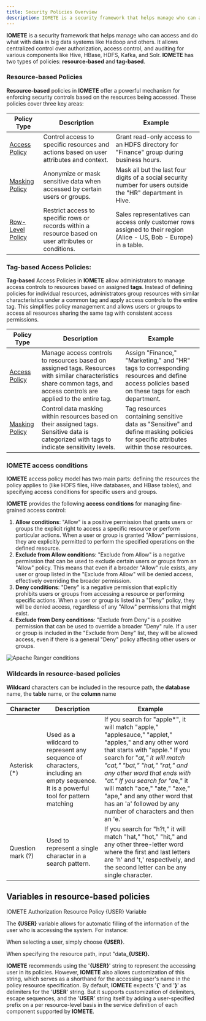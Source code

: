 ```yaml
---
title: Security Policies Overview
description: IOMETE is a security framework that helps manage who can access and do what with data in big data systems like Hadoop and others. It allows centralized control over authorization, access control, and auditing for various components like Hive, HBase, HDFS, Kafka, and Solr.
---
```


**IOMETE** is a security framework that helps manage who can access and do what with data in big data systems like Hadoop and others. It allows centralized control over authorization, access control, and auditing for various components like Hive, HBase, HDFS, Kafka, and Solr. **IOMETE** has two types of policies: **resource-based** and **tag-based**.

### **Resource-based Policies**

**Resource-based** policies in **IOMETE** offer a powerful mechanism for enforcing security controls based on the resources being accessed. These policies cover three key areas:

| Policy Type 	| Description 	| Example 	|
|---	|---	|---	|
|  [Access Policy](/docs/security/access-control) 	| Control access to specific resources and actions based on user attributes and context. 	| Grant read-only access to an HDFS directory for "Finance" group during business hours. 	|
|  [Masking Policy](/docs/security/masking)  	| Anonymize or mask sensitive data when accessed by certain users or groups. 	| Mask all but the last four digits of a social security number for users outside the "HR" department in Hive. 	|
|  [Row-Level Policy](/docs/security/row-level-filter) 	| Restrict access to specific rows or records within a resource based on user attributes or conditions. 	| Sales representatives can access only customer rows assigned to their region (Alice - US, Bob - Europe) in a table. 	|

### **Tag-based Access Policies:**

**Tag-based** Access Policies in **IOMETE** allow administrators to manage access controls to resources based on assigned **tags**. Instead of defining policies for individual resources, administrators group resources with similar characteristics under a common tag and apply access controls to the entire tag. This simplifies policy management and allows users or groups to access all resources sharing the same tag with consistent access permissions.

| Policy Type      | Description                                                                                                                                                              | Example                                                                                                                                     |
|------------------|--------------------------------------------------------------------------------------------------------------------------------------------------------------------------|---------------------------------------------------------------------------------------------------------------------------------------------|
|   [Access Policy](/docs/security/access-control)  | Manage access controls to resources based on assigned tags. Resources with similar characteristics share common tags, and access controls are applied to the entire tag. | Assign "Finance," "Marketing," and "HR" tags to corresponding resources and define access policies based on these tags for each department. |
|  [Masking Policy](/docs/security/masking)  | Control data masking within resources based on their assigned tags. Sensitive data is categorized with tags to indicate sensitivity levels.                              | Tag resources containing sensitive data as "Sensitive" and define masking policies for specific attributes within those resources.          |

### IOMETE **access conditions**

**IOMETE** access policy model has two main parts: defining the resources the policy applies to (like HDFS files, Hive databases, and HBase tables), and specifying access conditions for specific users and groups.

**IOMETE** provides the following **access conditions** for managing fine-grained access control:

1. **Allow conditions**:
"Allow" is a positive permission that grants users or groups the explicit right to access a specific resource or perform particular actions. When a user or group is granted "Allow" permissions, they are explicitly permitted to perform the specified operations on the defined resource.
2. **Exclude from Allow conditions**:
"Exclude from Allow" is a negative permission that can be used to exclude certain users or groups from an "Allow" policy. This means that even if a broader "Allow" rule exists, any user or group listed in the "Exclude from Allow" will be denied access, effectively overriding the broader permission.
3. **Deny conditions**:
"Deny" is a negative permission that explicitly prohibits users or groups from accessing a resource or performing specific actions. When a user or group is listed in a "Deny" policy, they will be denied access, regardless of any "Allow" permissions that might exist.
4. **Exclude from Deny conditions**:
"Exclude from Deny" is a positive permission that can be used to override a broader "Deny" rule. If a user or group is included in the "Exclude from Deny" list, they will be allowed access, even if there is a general "Deny" policy affecting other users or groups.

![Apache Ranger conditions](/img/security/overview/apache-ranger-conditions.png)

### Wildcards in resource-based policies

**Wildcard** characters can be included in the resource path, the **database** name, the **table** name, or the **column** name

| Character         | Description                                                                                                                         | Example                                                                                                                                                                                                                                                                                                                                                                                                    |
|-------------------|-------------------------------------------------------------------------------------------------------------------------------------|------------------------------------------------------------------------------------------------------------------------------------------------------------------------------------------------------------------------------------------------------------------------------------------------------------------------------------------------------------------------------------------------------------|
| Asterisk (*)      | Used as a wildcard to represent any sequence of characters, including an empty sequence. It is a powerful tool for pattern matching | If you search for "apple*", it will match "apple," "applesauce," "applet," "apples," and any other word that starts with "apple."  If you search for "*at," it will match "cat," "bat," "hat," "rat," and any other word that ends with "at."  If you search for "a*e," it will match "ace," "ate," "axe," "ape," and any other word that has an 'a' followed by any number of characters and then an 'e.' |
| Question mark (?) | Used to represent a single character in a search pattern.                                                                           | If you search for "h?t," it will match "hat," "hot," "hit," and any other three-letter word where the first and last letters are 'h' and 't,' respectively, and the second letter can be any single character.                                                                                                                                                                                             |

## Variables in resource-based policies

IOMETE Authorization Resource Policy {USER} Variable

The **{USER}** variable allows for automatic filling of the information of the user who is accessing the system. For instance:

When selecting a user, simply choose **{USER}**.

When specifying the resource path, input "data_**{USER}.**

**IOMETE** recommends using the '**{USER}**' string to represent the accessing user in its policies. However, **IOMETE** also allows customization of this string, which serves as a shorthand for the accessing user's name in the policy resource specification. By default, **IOMETE** expects '**{**' and '**}**' as delimiters for the '**USER**' string. But it supports customization of delimiters, escape sequences, and the '**USER**' string itself by adding a user-specified prefix on a per resource-level basis in the service definition of each component supported by **IOMETE**.
